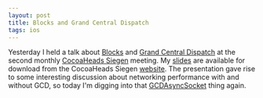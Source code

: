 ```yaml
---
layout: post
title: Blocks and Grand Central Dispatch
tags: ios
---
```


Yesterday I held a talk about <a href="http://en.wikipedia.org/wiki/Blocks_(C_language_extension)">Blocks</a> and
[Grand Central Dispatch](http://en.wikipedia.org/wiki/Grand_Central_Dispatch) at the second monthly [CocoaHeads
Siegen](http://cocoaheads.informatik.uni-siegen.de) meeting.
My [slides](/files/blocks-and-grand-central-dispatch2011.pdf) are available for download from the CocoaHeads Siegen
[website](http://cocoaheads.informatik.uni-siegen.de/#2011-08-10). The presentation gave rise to some interesting
discussion about networking performance with and without GCD, so today I'm digging into that
[GCDAsyncSocket](http://code.google.com/p/cocoaasyncsocket/wiki/Reference_GCDAsyncSocket) thing again.

